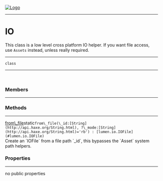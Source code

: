 
[![Logo](../../../images/logo.png)](../../../api/index.html)

---



<h1>IO</h1>

This class is a low level cross platform IO helper. 
    If you want file access, use `Assets` instead, unless really required.

---

`class`
<span class="meta">

</span>


---

&nbsp;
&nbsp;

<h3>Members</h3> <hr/>

<h3>Methods</h3> <hr/><span class="method apipage">
            <a name="from_file"><a class="lift" href="#from_file">from\_file</a></a><span class="inline-block static">static</span><code class="signature apipage">from\_file(\_id:<span>[String](http://api.haxe.org/String.html)</span>, ?\_mode:<span>[String](http://api.haxe.org/String.html)=&#x27;rb&#x27;</span>) : [lumen.io.IOFile](#lumen.io.IOFile)</code><br/><span class="small_desc_flat">Create an `IOFile` from a file path `_id`, this bypasses the `Asset` system path helpers.</span>
        </span>
    

<h3>Properties</h3> <hr/>no public properties

&nbsp;
&nbsp;
&nbsp;
